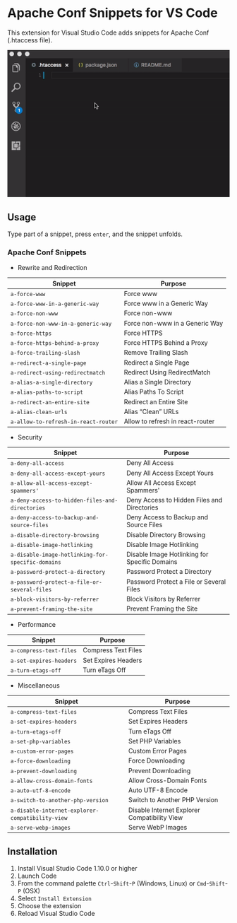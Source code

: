 # Apache Conf Snippets for VS Code

This extension for Visual Studio Code adds snippets for Apache Conf (.htaccess file).

![Use Extension](./img/use-extension-1.gif)

## Usage

Type part of a snippet, press `enter`, and the snippet unfolds.

### Apache Conf Snippets

- Rewrite and Redirection

| Snippet                      | Purpose                    |
|------------------------------|----------------------------|
| `a-force-www`                | Force www |
| `a-force-www-in-a-generic-way`| Force www in a Generic Way|
| `a-force-non-www`           | Force non-www |
| `a-force-non-www-in-a-generic-way`| Force non-www in a Generic Way|
| `a-force-https`       | Force HTTPS|
| `a-force-https-behind-a-proxy` | Force HTTPS Behind a Proxy |
| `a-force-trailing-slash`     | Remove Trailing Slash|
|`a-redirect-a-single-page`|Redirect a Single Page|
|`a-redirect-using-redirectmatch`|Redirect Using RedirectMatch|
|`a-alias-a-single-directory`|Alias a Single Directory|
|`a-alias-paths-to-script`|Alias Paths To Script|
|`a-redirect-an-entire-site`|Redirect an Entire Site|
|`a-alias-clean-urls`|Alias “Clean” URLs|
|`a-allow-to-refresh-in-react-router`|Allow to refresh in react-router|

- Security

| Snippet                      | Purpose                    |
|------------------------------|----------------------------|
|`a-deny-all-access`|Deny All Access|
|`a-deny-all-access-except-yours`|Deny All Access Except Yours|
|`a-allow-all-access-except-spammers'`|Allow All Access Except Spammers'|
|`a-deny-access-to-hidden-files-and-directories`|Deny Access to Hidden Files and Directories|
|`a-deny-access-to-backup-and-source-files`|Deny Access to Backup and Source Files|
|`a-disable-directory-browsing`|Disable Directory Browsing|
|`a-disable-image-hotlinking`|Disable Image Hotlinking|
|`a-disable-image-hotlinking-for-specific-domains`|Disable Image Hotlinking for Specific Domains|
|`a-password-protect-a-directory`|Password Protect a Directory|
|`a-password-protect-a-file-or-several-files`|Password Protect a File or Several Files|
|`a-block-visitors-by-referrer`|Block Visitors by Referrer|
|`a-prevent-framing-the-site`|Prevent Framing the Site|


- Performance

| Snippet                      | Purpose                    |
|------------------------------|----------------------------|
|`a-compress-text-files`|Compress Text Files|
|`a-set-expires-headers`|Set Expires Headers|
|`a-turn-etags-off`|Turn eTags Off|

- Miscellaneous

| Snippet                      | Purpose                    |
|------------------------------|----------------------------|
|`a-compress-text-files`|Compress Text Files|
|`a-set-expires-headers`|Set Expires Headers|
|`a-turn-etags-off`|Turn eTags Off|
|`a-set-php-variables`|Set PHP Variables|
|`a-custom-error-pages`|Custom Error Pages|
|`a-force-downloading`|Force Downloading|
|`a-prevent-downloading`|Prevent Downloading|
|`a-allow-cross-domain-fonts`|Allow Cross-Domain Fonts|
|`a-auto-utf-8-encode`|Auto UTF-8 Encode|
|`a-switch-to-another-php-version`|Switch to Another PHP Version|
|`a-disable-internet-explorer-compatibility-view`|Disable Internet Explorer Compatibility View|
|`a-serve-webp-images`|Serve WebP Images|


## Installation

1. Install Visual Studio Code 1.10.0 or higher
1. Launch Code
1. From the command palette `Ctrl`-`Shift`-`P` (Windows, Linux) or `Cmd`-`Shift`-`P` (OSX)
1. Select `Install Extension`
1. Choose the extension
1. Reload Visual Studio Code